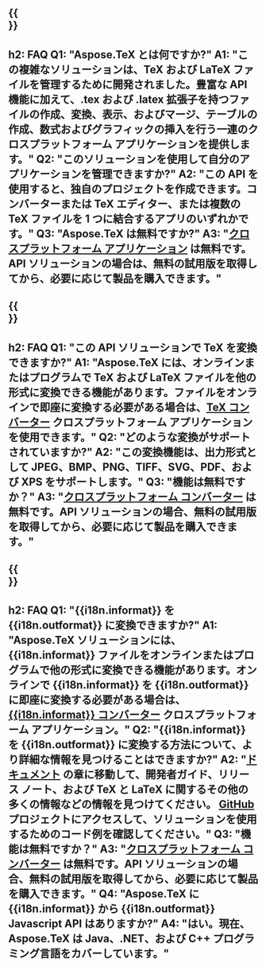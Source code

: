 ﻿---
translation: true
deploy: false
---

{{<section faq>}}
---
h2: FAQ
Q1: "Aspose.TeX とは何ですか?"
A1: "この複雑なソリューションは、TeX および LaTeX ファイルを管理するために開発されました。豊富な API 機能に加えて、.tex および .latex 拡張子を持つファイルの作成、変換、表示、およびマージ、テーブルの作成、数式およびグラフィックの挿入を行う一連のクロスプラットフォーム アプリケーションを提供します。"
Q2: "このソリューションを使用して自分のアプリケーションを管理できますか?"
A2: "この API を使用すると、独自のプロジェクトを作成できます。コンバーターまたは TeX エディター、または複数の TeX ファイルを 1 つに結合するアプリのいずれかです。"
Q3: "Aspose.TeX は無料ですか?"
A3: "[クロスプラットフォーム アプリケーション](https://products.aspose.app/tex/applications) は無料です。API ソリューションの場合は、無料の試用版を取得してから、必要に応じて製品を購入できます。"
---

{{<section faq-converter>}}
---
h2: FAQ
Q1: "この API ソリューションで TeX を変換できますか?"
A1: "Aspose.TeX には、オンラインまたはプログラムで TeX および LaTeX ファイルを他の形式に変換できる機能があります。ファイルをオンラインで即座に変換する必要がある場合は、[TeX コンバーター](https://products.aspose.app/tex/conversion/) クロスプラットフォーム アプリケーションを使用できます。"
Q2: "どのような変換がサポートされていますか?"
A2: "この変換機能は、出力形式として JPEG、BMP、PNG、TIFF、SVG、PDF、および XPS をサポートします。"
Q3: "機能は無料ですか？"
A3: "[クロスプラットフォーム コンバーター](https://products.aspose.app/tex/conversion) は無料です。API ソリューションの場合、無料の試用版を取得してから、必要に応じて製品を購入できます。"
---

{{<section faq-converter-child>}}
---
h2: FAQ
Q1: "{{i18n.informat}} を {{i18n.outformat}} に変換できますか?"
A1: "Aspose.TeX ソリューションには、{{i18n.informat}} ファイルをオンラインまたはプログラムで他の形式に変換できる機能があります。オンラインで {{i18n.informat}} を {{i18n.outformat}} に即座に変換する必要がある場合は、[{{i18n.informat}} コンバーター](https://products.aspose.app/tex/conversion/{{i18n.informatlower}}) クロスプラットフォーム アプリケーション。"
Q2: "{{i18n.informat}} を {{i18n.outformat}} に変換する方法について、より詳細な情報を見つけることはできますか?"
A2: "[ドキュメント](https://docs.aspose.com/tex/) の章に移動して、開発者ガイド、リリース ノート、および TeX と LaTeX に関するその他の多くの情報などの情報を見つけてください。 [GitHub](https://github.com/aspose-tex) プロジェクトにアクセスして、ソリューションを使用するためのコード例を確認してください。"
Q3: "機能は無料ですか？"
A3: "[クロスプラットフォーム コンバーター](https://products.aspose.app/tex/conversion) は無料です。API ソリューションの場合、無料の試用版を取得してから、必要に応じて製品を購入できます。"
Q4: "Aspose.TeX に {{i18n.informat}} から {{i18n.outformat}} Javascript API はありますか?"
A4: "はい。現在、Aspose.TeX は Java、.NET、および C++ プログラミング言語をカバーしています。"
---

